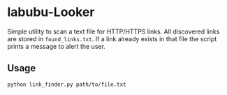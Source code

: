 # labubu-Looker

Simple utility to scan a text file for HTTP/HTTPS links. All discovered links
are stored in `found_links.txt`. If a link already exists in that file the
script prints a message to alert the user.

## Usage

```bash
python link_finder.py path/to/file.txt
```

